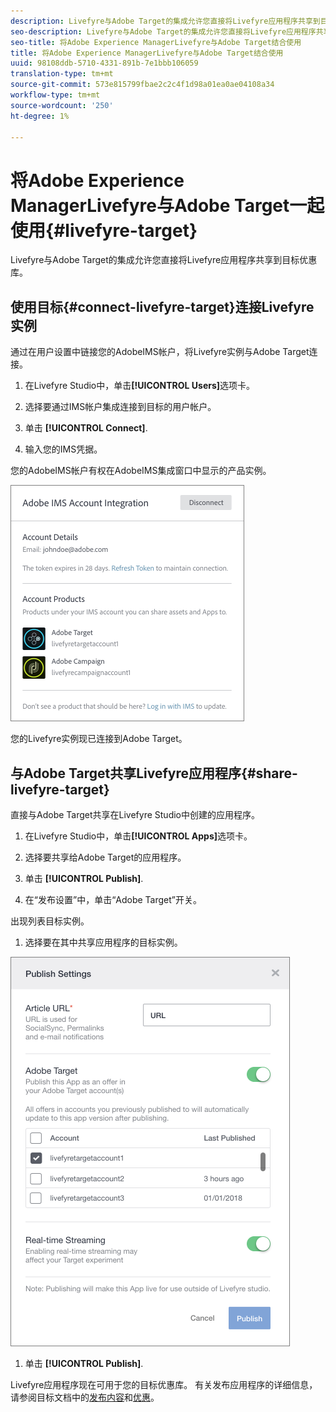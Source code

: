 ```yaml
---
description: Livefyre与Adobe Target的集成允许您直接将Livefyre应用程序共享到目标优惠库。
seo-description: Livefyre与Adobe Target的集成允许您直接将Livefyre应用程序共享到目标优惠库。
seo-title: 将Adobe Experience ManagerLivefyre与Adobe Target结合使用
title: 将Adobe Experience ManagerLivefyre与Adobe Target结合使用
uuid: 98108ddb-5710-4331-891b-7e1bbb106059
translation-type: tm+mt
source-git-commit: 573e815799fbae2c2c4f1d98a01ea0ae04108a34
workflow-type: tm+mt
source-wordcount: '250'
ht-degree: 1%

---
```


# 将Adobe Experience ManagerLivefyre与Adobe Target一起使用{#livefyre-target}

Livefyre与Adobe Target的集成允许您直接将Livefyre应用程序共享到目标优惠库。

## 使用目标{#connect-livefyre-target}连接Livefyre实例

通过在用户设置中链接您的AdobeIMS帐户，将Livefyre实例与Adobe Target连接。

1. 在Livefyre Studio中，单击&#x200B;**[!UICONTROL Users]**&#x200B;选项卡。

1. 选择要通过IMS帐户集成连接到目标的用户帐户。

1. 单击 **[!UICONTROL Connect]**.

1. 输入您的IMS凭据。

您的AdobeIMS帐户有权在AdobeIMS集成窗口中显示的产品实例。

![](assets/livefyre-target-connect.png)

您的Livefyre实例现已连接到Adobe Target。

## 与Adobe Target共享Livefyre应用程序{#share-livefyre-target}

直接与Adobe Target共享在Livefyre Studio中创建的应用程序。

1. 在Livefyre Studio中，单击&#x200B;**[!UICONTROL Apps]**&#x200B;选项卡。

1. 选择要共享给Adobe Target的应用程序。

1. 单击 **[!UICONTROL Publish]**.

1. 在“发布设置”中，单击“Adobe Target”开关。

出现列表目标实例。

1. 选择要在其中共享应用程序的目标实例。

![](assets/livefyre-target-publish.png)

1. 单击  **[!UICONTROL Publish]**.

Livefyre应用程序现在可用于您的目标优惠库。 有关发布应用程序的详细信息，请参阅目标文档中的[发布内容](/help/using/c-library/t-publish-content.md)和[优惠](https://docs.adobe.com/content/help/en/target/using/experiences/offers/manage-content.html)。